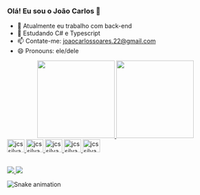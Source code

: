 ### Olá! Eu sou o João Carlos 👋

- 🔭 Atualmente eu trabalho com back-end
- 🌱 Estudando C# e Typescript
- 📫 Contate-me: joaocarlossoares.22@gmail.com
- 😄 Pronouns: ele/dele

<div align="center">
  <a href="https://github.com/jcssilva">
  <img height="180em" src="https://github-readme-stats.vercel.app/api?username=jcssilva&show_icons=true&theme=dracula&include_all_commits=true&count_private=true"/>
  <img height="180em" src="https://github-readme-stats.vercel.app/api/top-langs/?username=jcssilva&layout=compact&langs_count=7&theme=dracula"/>
</div>
<div>
  <img aling="center" alt="jcssilva_csharp" height="30" width="40" src="https://cdn.jsdelivr.net/gh/devicons/devicon/icons/csharp/csharp-original.svg" />
  <img aling="center" alt="jcssilva_html" height="30" width="40" src="https://cdn.jsdelivr.net/gh/devicons/devicon/icons/html5/html5-original.svg" />
  <img aling="center" alt="jcssilva_js" height="30" width="40" src="https://cdn.jsdelivr.net/gh/devicons/devicon/icons/javascript/javascript-original.svg" />
  <img aling="center" alt="jcssilva_java" height="30" width="40" src="https://cdn.jsdelivr.net/gh/devicons/devicon/icons/java/java-original-wordmark.svg" />
  <img aling="center" alt="jcssilva_net" height="30" width="40" src="https://cdn.jsdelivr.net/gh/devicons/devicon/icons/dot-net/dot-net-plain-wordmark.svg" />
</div>
  
 ##
  
<div>
  <a href="mailto:joaocarlossoares.22@gmail.com"><img src="https://img.shields.io/badge/Gmail-D14836?style=for-the-badge&logo=gmail&logoColor=white" target="_blank">       </a>
  <a href="https://www.linkedin.com/in/jsoaressilva" target="_blank"><img src="https://img.shields.io/badge/-LinkedIn-%230077B5?style=for-the-badge&logo=linkedin&logoColor=white" target="_blank"></a>
  
  ![Snake animation](https://github.com/jcssilva/jcssilva/blob/output/github-contribution-grid-snake.svg)
  
</div> 
